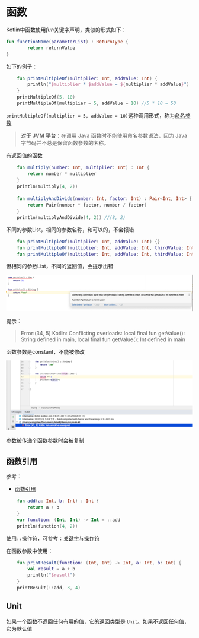 # 函数

Kotlin中函数使用*fun*关键字声明，类似的形式如下：

```kotlin
fun functionName(parameterList) : ReturnType {
		return returnValue
}
```

如下的例子：

```kotlin
    fun printMultipleOf(multiplier: Int, addValue: Int) {
        println("$multiplier * $addValue = ${multiplier * addValue}")
    }
    printMultipleOf(5, 10)
    printMultipleOf(multiplier = 5, addValue = 10) //5 * 10 = 50
```

`printMultipleOf(multiplier = 5, addValue = 10)`这种调用形式，称为[命名参数](https://www.kotlincn.net/docs/reference/functions.html#命名参数)

> **对于 JVM 平台**：在调用 Java 函数时不能使用命名参数语法，因为 Java 字节码并不总是保留函数参数的名称。



有返回值的函数

```kotlin
    fun multiply(number: Int, multiplier: Int) : Int {
        return number * multiplier
    }
    println(multiply(4, 2))

    fun multiplyAndDivide(number: Int, factor: Int) : Pair<Int, Int> {
        return Pair(number * factor, number / factor)
    }
    println(multiplyAndDivide(4, 2)) //(8, 2)
```



不同的参数List，相同的参数名称，和可以的，不会报错

```kotlin
    fun printMultipleOf(multiplier: Int, addValue: Int) {}
    fun printMultipleOf(multiplier: Int, addValue: Int, thirdValue: Int) {}
    fun printMultipleOf(multiplier: Int, addValue: Int, thirdValue: Int, forthValue: Int) {}
```

但相同的参数List，不同的返回值，会提示出错

![002](https://github.com/winfredzen/Android-Basic/blob/master/Kotlin/images/002.png)

提示：

> Error:(34, 5) Kotlin: Conflicting overloads: local final fun getValue(): String defined in main, local final fun getValue(): Int defined in main

函数参数是constant，不能被修改

![003](https://github.com/winfredzen/Android-Basic/blob/master/Kotlin/images/003.png)

参数被传递个函数参数时会被复制



## 函数引用

参考：

+ [函数引用](kotlincn.net/docs/reference/reflection.html#函数引用)

```kotlin
    fun add(a: Int, b: Int) : Int {
        return a + b
    }
    var function: (Int, Int) -> Int = ::add
    println(function(4, 2))
```

使用`::`操作符，可参考：[关键字与操作符](https://www.kotlincn.net/docs/reference/keyword-reference.html)

在函数参数中使用：

```kotlin
    fun printResult(function: (Int, Int) -> Int, a: Int, b: Int) {
        val result = a + b
        println("$result")
    }
    printResult(::add, 3, 4)
```



## Unit

如果一个函数不返回任何有用的值，它的返回类型是 `Unit`。如果不返回任何值，它为默认值










